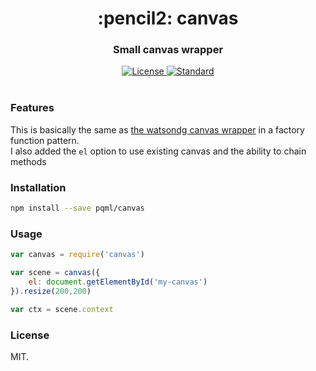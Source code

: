 
<h1 align="center">:pencil2: canvas</h1>
<h3 align="center">Small canvas wrapper</h3>

<div align="center">
  <!-- License -->
  <a href="https://raw.githubusercontent.com/pqml/midibus.js/master/LICENSE">
    <img src="https://img.shields.io/badge/license-MIT-blue.svg?style=flat-square" alt="License" />
  </a>
  <!-- Standard -->
  <a href="http://standardjs.com/">
    <img src="https://img.shields.io/badge/code%20style-standard-brightgreen.svg?style=flat-square" alt="Standard" />
  </a>
</div>

<br>

### Features
This is basically the same as [the watsondg canvas wrapper](https://github.com/watsondg/canvas) in a factory function pattern. <br>
I also added the `el` option to use existing canvas and the ability to chain methods

### Installation

```sh
npm install --save pqml/canvas
```

### Usage

```javascript
var canvas = require('canvas')

var scene = canvas({
    el: document.getElementById('my-canvas')
}).resize(200,200)

var ctx = scene.context
```


### License
MIT.
